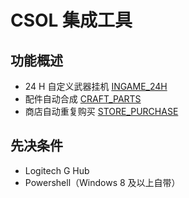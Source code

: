 # CSOL 集成工具

## 功能概述

- 24 H 自定义武器挂机 [INGAME_24H](manual/ingame_24h.md)
- 配件自动合成 [CRAFT_PARTS](manual/craft_parts.md)
- 商店自动重复购买 [STORE_PURCHASE](manual/store_purchase.md)

## 先决条件

- Logitech G Hub
- Powershell（Windows 8 及以上自带）